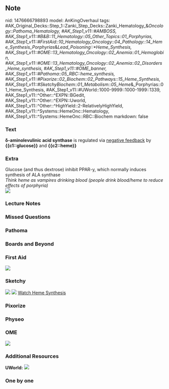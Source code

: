 ## Note
nid: 1476666798893
model: AnKingOverhaul
tags: #AK_Original_Decks::Step_1::Zanki_Step_Decks::Zanki_Hematology_&_Oncology::Pathoma_Hematology, #AK_Step1_v11::#AMBOSS, #AK_Step1_v11::#B&B::11_Hematology::05_Other_Topics::01_Porphyrias, #AK_Step1_v11::#FirstAid::10_Hematology_Oncology::04_Pathology::14_Heme_Synthesis_Porphyrias_&_Lead_Poisoning::*Heme_Synthesis, #AK_Step1_v11::#OME::13_Hematology_Oncology::02_Anemia::01_Hemoglobin, #AK_Step1_v11::#OME::13_Hematology_Oncology::02_Anemia::02_Disorders_Heme_synthesis, #AK_Step1_v11::#OME_banner, #AK_Step1_v11::#Pathoma::05_RBC::heme_synthesis, #AK_Step1_v11::#Pixorize::02_Biochem::02_Pathways::15_Heme_Synthesis, #AK_Step1_v11::#SketchyBiochem::01_Metabolism::05_Heme_&_Porphyrias::01_Heme_Synthesis, #AK_Step1_v11::#UWorld::1000-9999::1000-1999::1339, #AK_Step1_v11::^Other::^EXPN::BGedit, #AK_Step1_v11::^Other::^EXPN::Uworld, #AK_Step1_v11::^Other::^HighYield::2-RelativelyHighYield, #AK_Step1_v11::^Systems::HemeOnc::Hematology, #AK_Step1_v11::^Systems::HemeOnc::RBC::Biochem
markdown: false

### Text
<div>
  <b>δ-aminolevulinic acid synthase</b> is regulated via
  <u>negative feedback</u> by <b>{{c1::glucose}}</b> and
  <b>{{c2::heme}}</b>
</div>

### Extra
<div>
  Glucose (and thus dextrose) inhibit PPAR-y, which normally
  induces synthesis of ALA synthase
</div>
<div>
  <div>
    <i>Think heme as vampires drinking blood (people drink
    blood/heme to reduce effects of porphyria)</i>
  </div>
</div>
<div>
  <i><img src="paste-60687887892872.jpg"></i>
</div>

### Lecture Notes


### Missed Questions


### Pathoma


### Boards and Beyond


### First Aid
<img src="tmpxaWlpO.png">

### Sketchy
<img src="Heme%20Synthesis.png"> <img src=
"Screen%20Shot%202022-01-30%20at%204.01.32%20AM.png"> <a href=
"https://dashboard.sketchy.com/study/medical/courses/medical-biochemistry/units/medical-biochemistry-metabolism/videos/medical-biochemistry-metabolism-heme-and-porphyrias-heme-synthesis?utm_source=anki&utm_medium=partnership&utm_campaign=february_update&utm_content=medical">
Watch Heme Synthesis</a>

### Pixorize


### Physeo


### OME
<div class="ome-widget">
  <a href="https://onlinemeded.org?ref=anki"><img src=
  "_OME_AnkiFlashcards_General_4.png"></a>
</div>

### Additional Resources
<b>UWorld:</b> <img src="tmpfLt4_i.png">

### One by one

